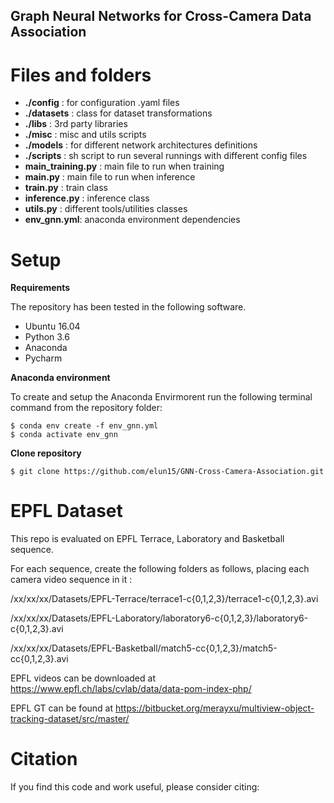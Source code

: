 ## Graph Neural Networks for Cross-Camera Data Association



# Files and folders
* **./config** : for configuration .yaml files
* **./datasets** : class for dataset transformations
* **./libs** : 3rd party libraries
* **./misc** : misc and utils scripts
* **./models** : for different network architectures definitions
*  **./scripts** : sh script to run several runnings with different config files
* **main_training.py** : main file to run when training
* **main.py** : main file to run when inference
* **train.py** : train class
* **inference.py** : inference class
* **utils.py** : different tools/utilities classes
* **env_gnn.yml**: anaconda environment dependencies


# Setup
**Requirements**

The repository has been tested in the following software.
* Ubuntu 16.04
* Python 3.6
* Anaconda
* Pycharm

**Anaconda environment**

To create and setup the Anaconda Envirmorent run the following terminal command from the repository folder:
```
$ conda env create -f env_gnn.yml
$ conda activate env_gnn
```

**Clone repository**

```
$ git clone https://github.com/elun15/GNN-Cross-Camera-Association.git
```


# EPFL Dataset
This repo is evaluated on EPFL Terrace, Laboratory and Basketball sequence.

For each sequence, create the following folders as follows,  placing each camera video sequence in it :

/xx/xx/xx/Datasets/EPFL-Terrace/terrace1-c{0,1,2,3}/terrace1-c{0,1,2,3}.avi

/xx/xx/xx/Datasets/EPFL-Laboratory/laboratory6-c{0,1,2,3}/laboratory6-c{0,1,2,3}.avi

/xx/xx/xx/Datasets/EPFL-Basketball/match5-cc{0,1,2,3}/match5-cc{0,1,2,3}.avi

EPFL videos can be downloaded at https://www.epfl.ch/labs/cvlab/data/data-pom-index-php/



EPFL GT can be found at https://bitbucket.org/merayxu/multiview-object-tracking-dataset/src/master/

# Citation

If you find this code and work useful, please consider citing:




